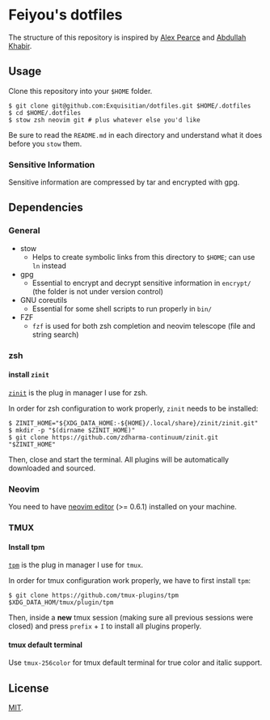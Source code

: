# Feiyou's dotfiles

The structure of this repository
is inspired by [Alex Pearce](https://alexpearce.me/2016/02/managing-dotfiles-with-stow/)
and [Abdullah Khabir](https://abdullah.today/encrypted-dotfiles/).

## Usage

Clone this repository into your `$HOME` folder.

```shell
$ git clone git@github.com:Exquisitian/dotfiles.git $HOME/.dotfiles
$ cd $HOME/.dotfiles
$ stow zsh neovim git # plus whatever else you'd like
```

Be sure to read the `README.md` in each directory
and understand what it does
before you `stow` them.

### Sensitive Information

Sensitive information are compressed by tar and encrypted with gpg.

## Dependencies

### General

- stow
  - Helps to create symbolic links
    from this directory to `$HOME`;
    can use `ln` instead
- gpg
  - Essential to encrypt and decrypt
    sensitive information in `encrypt/`
    (the folder is not under version control)
- GNU coreutils
  - Essential for some shell scripts
    to run properly in `bin/`
- FZF
  - `fzf` is used for both
    zsh completion and
    neovim telescope (file and string search)

### zsh

#### install `zinit`
[`zinit`](https://github.com/zdharma-continuum/zinit#customizing-paths)
is the plug in manager
I use for zsh.

In order for
zsh configuration to work properly,
`zinit` needs to be installed:
```shell
$ ZINIT_HOME="${XDG_DATA_HOME:-${HOME}/.local/share}/zinit/zinit.git"
$ mkdir -p "$(dirname $ZINIT_HOME)"
$ git clone https://github.com/zdharma-continuum/zinit.git "$ZINIT_HOME"
```

Then,
close and start the terminal.
All plugins will be automatically downloaded and sourced.

### Neovim

You need to have
[neovim editor](https://neovim.io) (>= 0.6.1)
installed on your machine.

### TMUX

#### Install tpm

[`tpm`](https://github.com/tmux-plugins/tpm)
is the plug in manager
I use for `tmux`.

In order for
tmux configuration work properly,
we have to first install `tpm`:
```shell
$ git clone https://github.com/tmux-plugins/tpm $XDG_DATA_HOM/tmux/plugin/tpm
```

Then,
inside a **new** tmux session
(making sure all previous sessions were closed)
and press `prefix` + `I`
to install all plugins properly.

#### tmux default terminal

Use `tmux-256color`
for tmux default terminal
for true color and italic support.


## License
[MIT](https://opensource.org/licenses/MIT).
